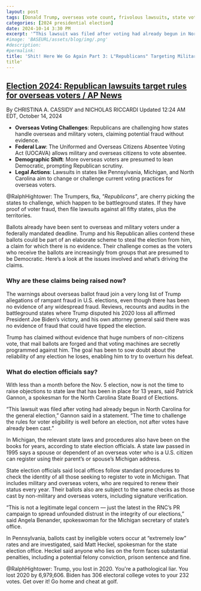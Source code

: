 ```yaml
---
layout: post
tags: [Donald Trump, overseas vote count, frivolous lawsuits, state vote counting, cherry picking]
categories: [2024 presidential election]
date: 2024-10-14 3:30 PM
excerpt: '“This lawsuit was filed after voting had already begun in North Carolina for the general election. The time to challenge the rules for voter eligibility is well before an election, not after votes have already been cast.” – said Patrick Gannon, a spokesman for the North Carolina State Board of Elections.Gannon said in a statement.'
#image: 'BASEURL/assets/blog/img/.png'
#description:
#permalink:
title: 'Shit! Here We Go Again Part 3: L"Republicans" Targeting Military Overseas Ballots'
title'
---
```



## [Election 2024: Republican lawsuits target rules for overseas voters / AP News](https://apnews.com/article/overseas-voters-military-ballots-election-2024-republicans-a275299f6828ec0f54133ea5614ca0df)

By  CHRISTINA A. CASSIDY and NICHOLAS RICCARDI
Updated 12:24 AM EDT, October 14, 2024

- **Overseas Voting Challenges**: Republicans are challenging how states handle overseas and military voters, claiming potential fraud without evidence.
- **Federal Law**: The Uniformed and Overseas Citizens Absentee Voting Act (UOCAVA) allows military and overseas citizens to vote absentee.
- **Demographic Shift**: More overseas voters are presumed to lean Democratic, prompting Republican scrutiny.
- **Legal Actions**: Lawsuits in states like Pennsylvania, Michigan, and North Carolina aim to change or challenge current voting practices for overseas voters.

@RalphHightower: The Trumpers, fka, *"Republicans"*, are cherry picking the states to challenge, which happen to be battleground states. If they have proof of voter fraud, then  file lawsuits against all fifty states, plus the territories. 

Ballots already have been sent to overseas and military voters under a federally mandated deadline. Trump and his Republican allies contend these ballots could be part of an elaborate scheme to steal the election from him, a claim for which there is no evidence. Their challenge comes as the voters who receive the ballots are increasingly from groups that are presumed to be Democratic.
Here’s a look at the issues involved and what’s driving the claims.

### Why are these claims being raised now?

The warnings about overseas ballot fraud join a very long list of Trump allegations of rampant fraud in U.S. elections, even though there has been no evidence of any widespread fraud. Reviews, recounts and audits in the battleground states where Trump disputed his 2020 loss all affirmed President Joe Biden’s victory, and his own attorney general said there was no evidence of fraud that could have tipped the election.

Trump has claimed without evidence that huge numbers of non-citizens vote, that mail ballots are forged and that voting machines are secretly programmed against him. The goal has been to sow doubt about the reliability of any election he loses, enabling him to try to overturn his defeat.


### What do election officials say?

With less than a month before the Nov. 5 election, now is not the time to raise objections to state law that has been in place for 13 years, said Patrick Gannon, a spokesman for the North Carolina State Board of Elections.

“This lawsuit was filed after voting had already begun in North Carolina for the general election,” Gannon said in a statement. “The time to challenge the rules for voter eligibility is well before an election, not after votes have already been cast.”

In Michigan, the relevant state laws and procedures also have been on the books for years, according to state election officials. A state law passed in 1995 says a spouse or dependent of an overseas voter who is a U.S. citizen can register using their parent’s or spouse’s Michigan address.

State election officials said local offices follow standard procedures to check the identity of all those seeking to register to vote in Michigan. That includes military and overseas voters, who are required to renew their status every year. Their ballots also are subject to the same checks as those cast by non-military and overseas voters, including signature verification.

“This is not a legitimate legal concern — just the latest in the RNC’s PR campaign to spread unfounded distrust in the integrity of our elections,” said Angela Benander, spokeswoman for the Michigan secretary of state’s office.

In Pennsylvania, ballots cast by ineligible voters occur at “extremely low” rates and are investigated, said Matt Heckel, spokesman for the state election office. Heckel said anyone who lies on the form faces substantial penalties, including a potential felony conviction, prison sentence and fine.

@RalphHightower: Trump, you lost in 2020. You're a pathological liar. You lost 2020 by 6,979,606. Biden has 306 electoral college votes to your 232 votes. Get over it! Go home and cheat at golf.

